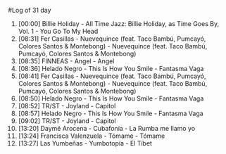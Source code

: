 #Log of 31 day

1. [00:00] Billie Holiday - All Time Jazz: Billie Holiday, as Time Goes By, Vol. 1 - You Go To My Head
1. [08:31] Fer Casillas - Nuevequince (feat. Taco Bambú, Pumcayó, Colores Santos & Montebong) - Nuevequince (feat. Taco Bambú, Pumcayó, Colores Santos & Montebong)
1. [08:35] FINNEAS - Angel - Angel
1. [08:36] Helado Negro - This Is How You Smile - Fantasma Vaga
1. [08:41] Fer Casillas - Nuevequince (feat. Taco Bambú, Pumcayó, Colores Santos & Montebong) - Nuevequince (feat. Taco Bambú, Pumcayó, Colores Santos & Montebong)
1. [08:50] Helado Negro - This Is How You Smile - Fantasma Vaga
1. [08:52] TR/ST - Joyland - Capitol
1. [08:57] Helado Negro - This Is How You Smile - Fantasma Vaga
1. [09:02] TR/ST - Joyland - Capitol
1. [13:20] Daymé Arocena - Cubafonía - La Rumba me llamo yo
1. [13:24] Francisca Valenzuela - Tómame - Tómame
1. [13:27] Las Yumbeñas - Yumbotopía - El Tíbet
